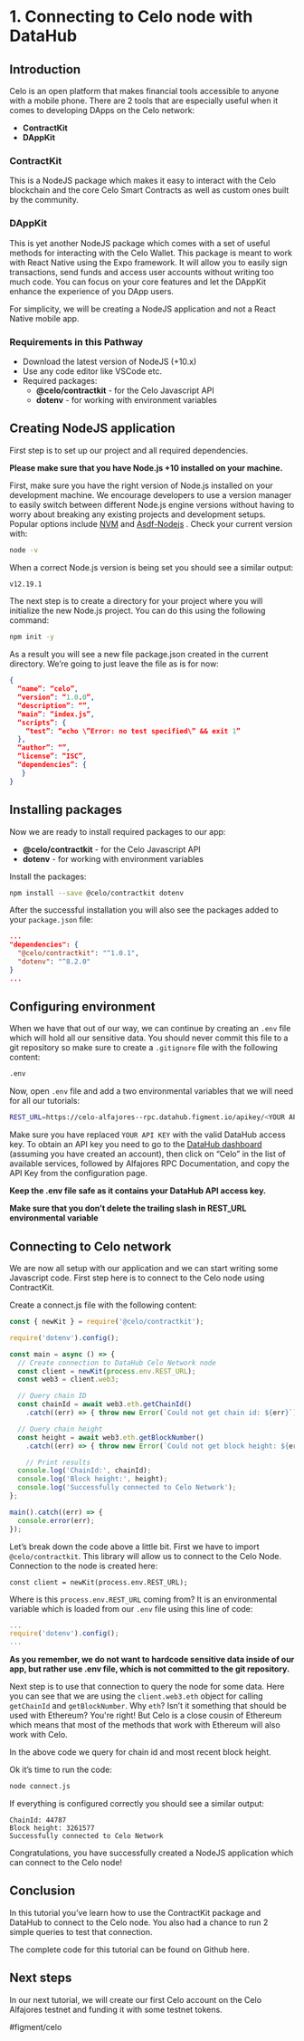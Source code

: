 # 1. Connecting to Celo node with DataHub

## Introduction
Celo is an open platform that makes financial tools accessible to anyone with a mobile phone. There are 2 tools that are especially useful when it comes to developing DApps on the Celo network:
* **ContractKit**
* **DAppKit**

### ContractKit
This is a NodeJS package which makes it easy to interact with the Celo blockchain and the core Celo Smart Contracts as well as custom ones built by the community.

### DAppKit
This is yet another NodeJS package which comes with a set of useful methods for interacting with the Celo Wallet.  This package is meant to work with React Native using the Expo framework. It will allow you to easily sign transactions, send funds and access user accounts without writing too much code. You can focus on your core features and let the DAppKit enhance the experience of you DApp users. 

For simplicity, we will be creating a NodeJS application and not a React Native mobile app. 

### Requirements in this Pathway
* Download the latest version of NodeJS (+10.x)
* Use any code editor like VSCode etc.
* Required packages:
	* **@celo/contractkit** - for the Celo Javascript API
	* **dotenv** - for working with environment variables

## Creating NodeJS application
First step is to set up our project and all required dependencies.

**Please make sure that you have Node.js +10 installed on your machine.**

First, make sure you have the right version of Node.js installed on your development machine. 
We encourage developers to use a version manager to easily switch between different Node.js engine versions without having to worry about breaking any existing projects and development setups. Popular options include  [NVM](https://github.com/nvm-sh/nvm)  and  [Asdf-Nodejs](https://github.com/asdf-vm/asdf-nodejs) . Check your current version with:

```bash
node -v
```

When a correct Node.js version is being set you should see a similar output:

```bash
v12.19.1
```

The next step is to create a directory for your project where you will initialize the new Node.js project. You can do this using the following command:

```bash
npm init -y
```

As a result you will see a new file package.json created in the current directory. We’re going to just leave the file as is for now:

```json
{
  “name”: “celo”,
  “version”: “1.0.0”,
  “description”: “”,
  “main”: “index.js”,
  “scripts”: {
    “test”: “echo \”Error: no test specified\” && exit 1”
  },
  “author”: “”,
  “license”: “ISC”,
  “dependencies”: {
   }
}
```


## Installing packages
Now we are ready to install required packages to our app:
* **@celo/contractkit** - for the Celo Javascript API
* **dotenv** - for working with environment variables

Install the packages:

```bash
npm install --save @celo/contractkit dotenv
```

After the successful installation you will also see the packages added to your `package.json` file:

```json
...
"dependencies": {
  "@celo/contractkit": "^1.0.1",
  "dotenv": "^8.2.0"
}
...
```

## Configuring environment
When we have that out of our way, we can continue by creating an `.env` file which will hold all our sensitive data.
You should never commit this file to a git repository so make sure to create a `.gitignore` file with the following content:

```bash
.env
```

Now, open `.env` file and add a two environmental variables that we will need for all our tutorials:

```bash
REST_URL=https://celo-alfajores--rpc.datahub.figment.io/apikey/<YOUR API KEY>/
```

Make sure you have replaced `YOUR API KEY` with the valid DataHub access key. To obtain an API key you need to go to the  [DataHub dashboard](https://datahub.figment.io/login)  (assuming you have created an account), then click on “Celo” in the list of available services, followed by Alfajores RPC Documentation, and copy the API Key from the configuration page.

**Keep the .env file safe as it contains your DataHub API access key.**

**Make sure that you don’t delete the trailing slash in REST_URL environmental variable**

## Connecting to Celo network
We are now all setup with our application and we can start writing some Javascript code. First step here is to connect to the Celo node using ContractKit.

Create a connect.js file with the following content:

```javascript
const { newKit } = require('@celo/contractkit');

require('dotenv').config();

const main = async () => {
  // Create connection to DataHub Celo Network node
  const client = newKit(process.env.REST_URL);
  const web3 = client.web3;

  // Query chain ID
  const chainId = await web3.eth.getChainId()
    .catch((err) => { throw new Error(`Could not get chain id: ${err}`); });

  // Query chain height
  const height = await web3.eth.getBlockNumber()
    .catch((err) => { throw new Error(`Could not get block height: ${err}`); });

	// Print results
  console.log('ChainId:', chainId);
  console.log('Block height:', height);
  console.log('Successfully connected to Celo Network');
};

main().catch((err) => {
  console.error(err);
});
```

Let’s break down the code above a little bit.
First we have to import `@celo/contractkit`. This library will allow us to connect to the Celo Node. Connection to the node is created here:
```
const client = newKit(process.env.REST_URL);
```

Where is this `process.env.REST_URL` coming from?
It is an environmental variable which is loaded from our `.env` file using this line of code: 
```javascript
...
require('dotenv').config();
...
```

**As you remember, we do not want to hardcode sensitive data inside of our app, but rather use .env file, which is not committed to the git repository.**

Next step is to use that connection to query the node for some data. Here you can see that we are using the `client.web3.eth` object for calling `getChainId` and `getBlockNumber`. Why `eth`? Isn’t it something that should be used with Ethereum? You're right! But Celo is a close cousin of Ethereum which means that most of the methods that work with Ethereum will also work with Celo.

In the above code we query for chain id and most recent block height. 

Ok it’s time to run the code:

```bash
node connect.js
```

If everything is configured correctly you should see a similar output:

```
ChainId: 44787
Block height: 3261577
Successfully connected to Celo Network
```

Congratulations, you have successfully created a NodeJS application which can connect to the Celo node!

## Conclusion
In this tutorial you’ve learn how to use the ContractKit package and DataHub to connect to the Celo node. You also had a chance to run 2 simple queries to test that connection.

The complete code for this tutorial can be found on Github here. 

## Next steps
In our next tutorial, we will create our first Celo account on the Celo Alfajores testnet and funding it with some testnet tokens.

#figment/celo
